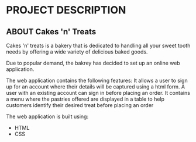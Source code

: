 PROJECT DESCRIPTION
========================================
ABOUT Cakes 'n' Treats
------------------------------------------
Cakes 'n' treats is a bakery that is dedicated to handling all your sweet tooth needs by offering a wide variety of delicious baked goods.

Due to popular demand, the bakrey has decided to set up an online web application.

The web application contains the following features:
It allows a user to sign up for an account where their details will be captured using a html form.
A user with an existing account can sign in before placing an order.
It contains a menu where the pastries offered are displayed in a table to help customers identify their desired treat before placing an order

The web application is built using:
<ul>
  <li>HTML</li>
  <li>CSS</li>
</ul>

